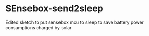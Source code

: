 # SEnsebox-send2sleep
Edited sketch to put sensebox mcu to sleep to save battery power consumptions charged by solar
